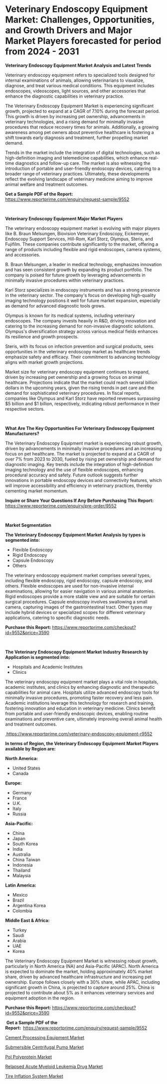 <p><h1>Veterinary Endoscopy Equipment Market: Challenges, Opportunities, and Growth Drivers and Major Market Players forecasted for period from 2024 - 2031</h1></p><p><strong>Veterinary Endoscopy Equipment Market Analysis and Latest Trends</strong></p>
<p><p>Veterinary endoscopy equipment refers to specialized tools designed for internal examinations of animals, allowing veterinarians to visualize, diagnose, and treat various medical conditions. This equipment includes endoscopes, videoscopes, light sources, and other accessories that enhance the diagnostic capabilities in veterinary practice. </p><p>The Veterinary Endoscopy Equipment Market is experiencing significant growth, projected to expand at a CAGR of 7.10% during the forecast period. This growth is driven by increasing pet ownership, advancements in veterinary technologies, and a rising demand for minimally invasive procedures that reduce recovery times for animals. Additionally, a growing awareness among pet owners about preventive healthcare is fostering a shift towards early diagnosis and treatment, further propelling market demand. </p><p>Trends in the market include the integration of digital technologies, such as high-definition imaging and telemedicine capabilities, which enhance real-time diagnostics and follow-up care. The market is also witnessing the introduction of portable and user-friendly endoscopy devices, catering to a broader range of veterinary practices. Ultimately, these developments reflect the evolving landscape of veterinary medicine aiming to improve animal welfare and treatment outcomes.</p></p>
<p><strong>Get a Sample PDF of the Report:&nbsp;</strong> <a href="https://www.reportprime.com/enquiry/request-sample/9552?utm_campaign=114&utm_medium=2&utm_source=Github&utm_content=ia&utm_term=28112024&utm_id=veterinary-endoscopy-equipment">https://www.reportprime.com/enquiry/request-sample/9552</a></p>
<p>&nbsp;</p>
<p><strong>Veterinary Endoscopy Equipment Major Market Players</strong></p>
<p><p>The veterinary endoscopy equipment market is evolving with major players like B. Braun Melsungen, Biovision Veterinary Endoscopy, Eickemeyer, Endoscopy Support Services, Hill-Rom, Karl Storz, Olympus, Steris, and Fujifilm. These companies contribute significantly to the market, offering a range of products including flexible and rigid endoscopes, camera systems, and accessories.</p><p>B. Braun Melsungen, a leader in medical technology, emphasizes innovation and has seen consistent growth by expanding its product portfolio. The company is poised for future growth by leveraging advancements in minimally invasive procedures within veterinary practices.</p><p>Karl Storz specializes in endoscopy instruments and has a strong presence in the veterinary sector. The company's focus on developing high-quality imaging technology positions it well for future market expansion, especially as demand for advanced diagnostic tools grows.</p><p>Olympus is known for its medical systems, including veterinary endoscopes. The company invests heavily in R&D, driving innovation and catering to the increasing demand for non-invasive diagnostic solutions. Olympus's diversification strategy across various medical fields enhances its resilience and growth prospects.</p><p>Steris, with its focus on infection prevention and surgical products, sees opportunities in the veterinary endoscopy market as healthcare trends emphasize safety and efficacy. Their commitment to advancing technology aligns with market growth projections.</p><p>Market size for veterinary endoscopy equipment continues to expand, driven by increasing pet ownership and a growing focus on animal healthcare. Projections indicate that the market could reach several billion dollars in the upcoming years, given the rising trends in pet care and the demand for sophisticated veterinary procedures. In fiscal reports, companies like Olympus and Karl Storz have reported revenues surpassing $5 billion and $1 billion, respectively, indicating robust performance in their respective sectors.</p></p>
<p>&nbsp;</p>
<p><strong>What Are The Key Opportunities For Veterinary Endoscopy Equipment Manufacturers?</strong></p>
<p><p>The Veterinary Endoscopy Equipment market is experiencing robust growth, driven by advancements in minimally invasive procedures and an increasing focus on pet healthcare. The market is projected to expand at a CAGR of over 7% from 2023 to 2030, fueled by rising pet ownership and demand for diagnostic imaging. Key trends include the integration of high-definition imaging technology and the use of flexible endoscopes, enhancing procedural accuracy and safety. Future outlook suggests further innovations in portable endoscopy devices and connectivity features, which will improve accessibility and efficiency in veterinary practices, thereby cementing market momentum.</p></p>
<p><strong>Inquire or Share Your Questions If Any Before Purchasing This Report:</strong> <a href="https://www.reportprime.com/enquiry/pre-order/9552?utm_campaign=114&utm_medium=2&utm_source=Github&utm_content=ia&utm_term=28112024&utm_id=veterinary-endoscopy-equipment">https://www.reportprime.com/enquiry/pre-order/9552</a></p>
<p>&nbsp;</p>
<p><strong>Market Segmentation</strong></p>
<p><strong>The Veterinary Endoscopy Equipment Market Analysis by types is segmented into:</strong></p>
<p><ul><li>Flexible Endoscopy</li><li>Rigid Endoscopy</li><li>Capsule Endoscopy</li><li>Others</li></ul></p>
<p><p>The veterinary endoscopy equipment market comprises several types, including flexible endoscopy, rigid endoscopy, capsule endoscopy, and others. Flexible endoscopes are used for non-invasive internal examinations, allowing for easier navigation in various animal anatomies. Rigid endoscopes provide a more stable view and are suitable for certain surgical procedures. Capsule endoscopy involves swallowing a small camera, capturing images of the gastrointestinal tract. Other types may include hybrid devices or specialized scopes for different veterinary applications, catering to specific diagnostic needs.</p></p>
<p><strong>Purchase this Report:&nbsp;</strong><a href="https://www.reportprime.com/checkout?id=9552&price=3590&utm_campaign=114&utm_medium=2&utm_source=Github&utm_content=ia&utm_term=28112024&utm_id=veterinary-endoscopy-equipment">https://www.reportprime.com/checkout?id=9552&price=3590</a></p>
<p>&nbsp;</p>
<p><strong>The Veterinary Endoscopy Equipment Market Industry Research by Application is segmented into:</strong></p>
<p><ul><li>Hospitals and Academic Institutes</li><li>Clinics</li></ul></p>
<p><p>The veterinary endoscopy equipment market plays a vital role in hospitals, academic institutes, and clinics by enhancing diagnostic and therapeutic capabilities for animal care. Hospitals utilize advanced endoscopy tools for minimally invasive procedures, promoting faster recovery and less pain. Academic institutions leverage this technology for research and training, fostering innovation and education in veterinary medicine. Clinics benefit from portable and user-friendly endoscopic devices, enabling routine examinations and preventive care, ultimately improving overall animal health and treatment outcomes.</p></p>
<p><a href="https://www.reportprime.com/veterinary-endoscopy-equipment-r9552?utm_campaign=114&utm_medium=2&utm_source=Github&utm_content=ia&utm_term=28112024&utm_id=veterinary-endoscopy-equipment">&nbsp;https://www.reportprime.com/veterinary-endoscopy-equipment-r9552</a></p>
<p><strong>In terms of Region, the Veterinary Endoscopy Equipment Market Players available by Region are:</strong></p>
<p>
    <p> <strong> North America: </strong>
        <ul>
            <li>United States</li>
            <li>Canada</li>
        </ul>
        </p> 
    <p> <strong> Europe: </strong>
        <ul>
            <li>Germany</li>
            <li>France</li>
            <li>U.K.</li>
            <li>Italy</li>
            <li>Russia</li>
        </ul>
        </p> 
    <p> <strong> Asia-Pacific: </strong>
        <ul>
            <li>China</li>
            <li>Japan</li>
            <li>South Korea</li>
            <li>India</li>
            <li>Australia</li>
            <li>China Taiwan</li>
            <li>Indonesia</li>
            <li>Thailand</li>
            <li>Malaysia</li>
        </ul>
        </p> 
    <p> <strong> Latin America: </strong>
        <ul>
            <li>Mexico</li>
            <li>Brazil</li>
            <li>Argentina Korea</li>
            <li>Colombia</li>
        </ul>
        </p> 
    <p> <strong> Middle East & Africa: </strong>
        <ul>
            <li>Turkey</li>
            <li>Saudi</li>
            <li>Arabia</li>
            <li>UAE</li>
            <li>Korea</li>
        </ul>
    </p>
    </p>
<p><p>The Veterinary Endoscopy Equipment Market is witnessing robust growth, particularly in North America (NA) and Asia-Pacific (APAC). North America is expected to dominate the market, holding approximately 40% market share, driven by advanced healthcare infrastructure and increasing pet ownership. Europe follows closely with a 30% share, while APAC, including significant growth in China, is projected to capture around 25%. China is projected to contribute about 5% as it enhances veterinary services and equipment adoption in the region.</p></p>
<p><strong>Purchase this Report: </strong><a href="https://www.reportprime.com/checkout?id=9552&price=3590&utm_campaign=114&utm_medium=2&utm_source=Github&utm_content=ia&utm_term=28112024&utm_id=veterinary-endoscopy-equipment">https://www.reportprime.com/checkout?id=9552&price=3590</a></p>
<p>&nbsp;<strong>Get a Sample PDF of the Report:&nbsp;&nbsp;</strong><a href="https://www.reportprime.com/enquiry/request-sample/9552?utm_campaign=114&utm_medium=2&utm_source=Github&utm_content=ia&utm_term=28112024&utm_id=veterinary-endoscopy-equipment">https://www.reportprime.com/enquiry/request-sample/9552</a></p>
<p><strong></strong></p>
<p><p><a href="https://www.linkedin.com/pulse/in-depth-cement-processing-equipment-market-review-size-iswie?utm_campaign=114&utm_medium=2&utm_source=Github&utm_content=ia&utm_term=28112024&utm_id=veterinary-endoscopy-equipment">Cement Processing Equipment Market</a></p><p><a href="https://www.linkedin.com/pulse/global-submersible-centrifugal-pump-market-comprehensive-m2v6e?utm_campaign=114&utm_medium=2&utm_source=Github&utm_content=ia&utm_term=28112024&utm_id=veterinary-endoscopy-equipment">Submersible Centrifugal Pump Market</a></p><p><a href="https://issuu.com/reportprime-2/docs/pol-polyprotein-market-size-2030.pp_46d99c0478b8b1?utm_campaign=114&utm_medium=2&utm_source=Github&utm_content=ia&utm_term=28112024&utm_id=veterinary-endoscopy-equipment">Pol Polyprotein Market</a></p><p><a href="https://issuu.com/reportprime-2/docs/relapsed-acute-myeloid-leukemia-dru_d0a52230fc4ef3?utm_campaign=114&utm_medium=2&utm_source=Github&utm_content=ia&utm_term=28112024&utm_id=veterinary-endoscopy-equipment">Relapsed Acute Myeloid Leukemia Drug Market</a></p><p><a href="https://www.linkedin.com/pulse/tire-inflation-system-ecosystem-mapping-innovation-value-xcihe?utm_campaign=114&utm_medium=2&utm_source=Github&utm_content=ia&utm_term=28112024&utm_id=veterinary-endoscopy-equipment">Tire Inflation System Market</a></p></p>